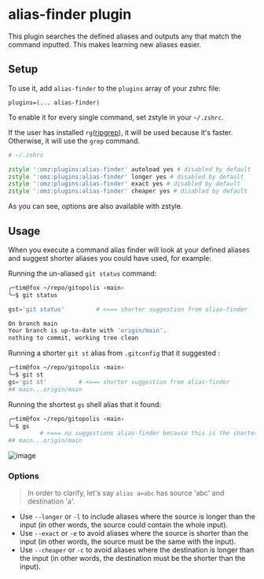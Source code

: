 # alias-finder plugin

This plugin searches the defined aliases and outputs any that match the command inputted. This makes learning new aliases easier.

## Setup

To use it, add `alias-finder` to the `plugins` array of your zshrc file:

```
plugins=(... alias-finder)
```

To enable it for every single command, set zstyle in your `~/.zshrc`.

If the user has installed `rg`([ripgrep](https://github.com/BurntSushi/ripgrep)), it will be used because it's faster. Otherwise, it will use the `grep` command.

```zsh
# ~/.zshrc

zstyle ':omz:plugins:alias-finder' autoload yes # disabled by default
zstyle ':omz:plugins:alias-finder' longer yes # disabled by default
zstyle ':omz:plugins:alias-finder' exact yes # disabled by default
zstyle ':omz:plugins:alias-finder' cheaper yes # disabled by default
```

As you can see, options are also available with zstyle.

## Usage

When you execute a command alias finder will look at your defined aliases and suggest shorter aliases you could have used, for example:

Running the un-aliased `git status` command:

```sh
╭─tim@fox ~/repo/gitopolis ‹main›
╰─$ git status

gst='git status'         # <=== shorter suggestion from alias-finder

On branch main
Your branch is up-to-date with 'origin/main'.
nothing to commit, working tree clean
```

Running a shorter `git st` alias from `.gitconfig` that it suggested :

```sh
╭─tim@fox ~/repo/gitopolis ‹main›
╰─$ git st
gs='git st'         # <=== shorter suggestion from alias-finder
## main...origin/main
```

Running the shortest `gs` shell alias that it found:

```sh
╭─tim@fox ~/repo/gitopolis ‹main›
╰─$ gs
         # <=== no suggestions alias-finder because this is the shortest
## main...origin/main
```

![image](https://github.com/ohmyzsh/ohmyzsh/assets/19378/39642750-fb10-4f1a-b7f9-f36789eeb01b)

### Options

> In order to clarify, let's say `alias a=abc` has source 'abc' and destination 'a'.

- Use `--longer` or `-l` to include aliases where the source is longer than the input (in other words, the source could contain the whole input).
- Use `--exact` or `-e` to avoid aliases where the source is shorter than the input (in other words, the source must be the same with the input).
- Use `--cheaper` or `-c` to avoid aliases where the destination is longer than the input (in other words, the destination must be the shorter than the input).
